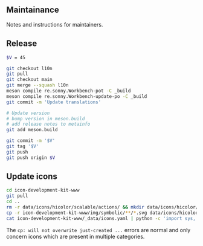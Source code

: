 ## Maintainance

Notes and instructions for maintainers.

## Release

```sh
$V = 45

git checkout l10n
git pull
git checkout main
git merge --squash l10n
meson compile re.sonny.Workbench-pot -C _build
meson compile re.sonny.Workbench-update-po -C _build
git commit -m 'Update translations'

# Update version
# bump version in meson.build
# add release notes to metainfo
git add meson.build

git commit -m '$V'
git tag '$V'
git push
git push origin $V
```

## Update icons

```sh
cd icon-development-kit-www
git pull
cd ..
rm -r data/icons/hicolor/scalable/actions/ && mkdir data/icons/hicolor/scalable/actions/
cp -r icon-development-kit-www/img/symbolic/**/*.svg data/icons/hicolor/scalable/actions/
cat icon-development-kit-www/_data/icons.yaml | python -c 'import sys, yaml, json; print(json.dumps(yaml.safe_load(sys.stdin.read())))' > src/icon-development-kit.json
```

The `cp: will not overwrite just-created ...` errors are normal and only concern icons which are present in multiple categories.
